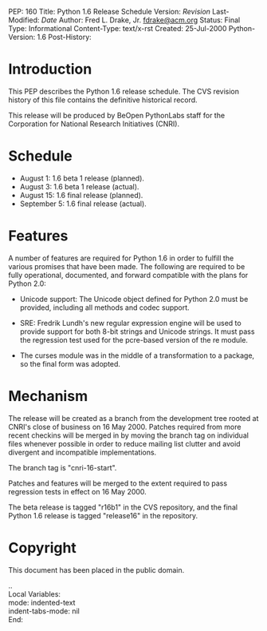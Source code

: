 PEP: 160
Title: Python 1.6 Release Schedule
Version: $Revision$
Last-Modified: $Date$
Author: Fred L. Drake, Jr. <fdrake@acm.org>
Status: Final
Type: Informational
Content-Type: text/x-rst
Created: 25-Jul-2000
Python-Version: 1.6
Post-History:


Introduction
============

This PEP describes the Python 1.6 release schedule.  The CVS
revision history of this file contains the definitive historical
record.

This release will be produced by BeOpen PythonLabs staff for the
Corporation for National Research Initiatives (CNRI).


Schedule
========

* August 1: 1.6 beta 1 release (planned).
* August 3: 1.6 beta 1 release (actual).
* August 15: 1.6 final release (planned).
* September 5: 1.6 final release (actual).


Features
========

A number of features are required for Python 1.6 in order to
fulfill the various promises that have been made.  The following
are required to be fully operational, documented, and forward
compatible with the plans for Python 2.0:

* Unicode support: The Unicode object defined for Python 2.0 must be provided,
  including all methods and codec support.

* SRE: Fredrik Lundh's new regular expression engine will be used
  to provide support for both 8-bit strings and Unicode strings. It must pass
  the regression test used for the pcre-based version of the re module.

* The curses module was in the middle of a transformation to a package, so the
  final form was adopted.


Mechanism
=========

The release will be created as a branch from the development tree
rooted at CNRI's close of business on 16 May 2000.  Patches
required from more recent checkins will be merged in by moving the
branch tag on individual files whenever possible in order to
reduce mailing list clutter and avoid divergent and incompatible
implementations.

The branch tag is "cnri-16-start".

Patches and features will be merged to the extent required to pass
regression tests in effect on 16 May 2000.

The beta release is tagged "r16b1" in the CVS repository, and the
final Python 1.6 release is tagged "release16" in the repository.


Copyright
=========

This document has been placed in the public domain.



..  
  Local Variables:  
  mode: indented-text  
  indent-tabs-mode: nil  
  End:  
